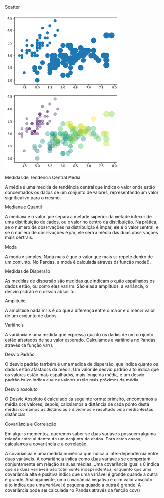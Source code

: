 Scatter

![png](scatter.png)
![png](scatter_.png)


Medidas de Tendência Central
Média

A média é uma medida de tendência central que indica o valor onde estão concentrados os dados de um conjunto de valores, representando um valor significativo para o mesmo.

Mediana e Quantil

A mediana é o valor que separa a metade superior da metade inferior de uma distribuição de dados, ou o valor no centro da distribuição. Na prática, se o número de observações na distribuição é ímpar, ele é o valor central, e se o número de observações é par, ele será a média das duas observações mais centrais.

Moda

A moda é simples. Nada mais é que o valor que mais se repete dentro de um conjunto. No Pandas, a moda é calculada através da função mode().

Medidas de Dispersão

As medidas de dispersão são medidas que indicam o quão espalhados os dados estão, ou como eles variam. São elas a amplitude, a variância, o desvio padrão e o desvio absoluto.

Amplitude

A amplitude nada mais é do que a diferença entre o maior e o menor valor de um conjunto de dados.

Variância

A variância é uma medida que expressa quanto os dados de um conjunto estão afastados de seu valor esperado. Calculamos a variância no Pandas através da função var().

Desvio Padrão

O desvio padrão também é uma medida de dispersão, que indica quanto os dados estão afastados da média. Um valor de desvio padrão alto indica que os valores estão mais espalhados, mais longe da média, e um desvio padrão baixo indica que os valores estão mais próximos da média.

Desvio absoluto

O Desvio Absoluto é calculado da seguinte forma: primeiro, encontramos a média dos valores; depois, calculamos a distância de cada ponto desta média; somamos as distâncias e dividimos o resultado pela média destas distâncias.

Covariância e Correlação

Em alguns momentos, queremos saber se duas variáveis possuem alguma relação entre si dentro de um conjunto de dados. Para estes casos, calculamos a covariância e a correlação.

A covariância é uma medida numérica que indica a inter-dependência entre duas variáveis. A covariância indica como duas variáveis se comportam conjuntamente em relação às suas médias. Uma covariância igual a 0 indica que as duas variáveis são totalmente independentes, enquanto que uma covariância alta e positiva indica que uma variável é grande quando a outra é grande. Analogamente, uma covariância negativa e com valor absoluto alto indica que uma variável é pequena quando a outra é grande. A covariância pode ser calculada no Pandas através da função cov()








